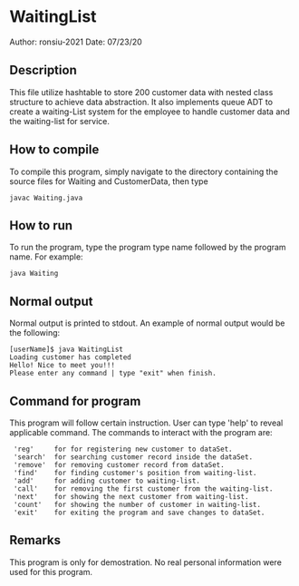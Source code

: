 # WaitingList 
Author: ronsiu-2021
Date:   07/23/20

Description
-----------


This file utilize hashtable to store 200 customer data with nested class structure to achieve data abstraction. 
It also implements queue ADT to create a waiting-List system for the employee to handle customer data and the waiting-list for service.


How to compile
--------------
To compile this program, simply navigate to the directory containing the source files for Waiting and CustomerData, then type 
    
    javac Waiting.java

How to run
----------
To run the program, type the program type name followed by the program name. 
For example:

    java Waiting

Normal output
-------------
Normal output is printed to stdout. An example of normal output would be the following:
    
    [userName]$ java WaitingList 
    Loading customer has completed
    Hello! Nice to meet you!!!
    Please enter any command | type "exit" when finish.



Command for program
-------------------
This program will follow certain instruction. User can type 'help' to reveal applicable command. 
The commands to interact with the program are:
   
     'reg'     for for registering new customer to dataSet. 
     'search'  for searching customer record inside the dataSet. 
     'remove'  for removing customer record from dataSet. 
     'find'    for finding customer's position from waiting-list. 
     'add'     for adding customer to waiting-list.  
     'call'    for removing the first customer from the waiting-list.    
     'next'    for showing the next customer from waiting-list. 
     'count'   for showing the number of customer in waiting-list. 
     'exit'    for exiting the program and save changes to dataSet. 

Remarks
-------
This program is only for demostration. No real personal information were used for this program. 

